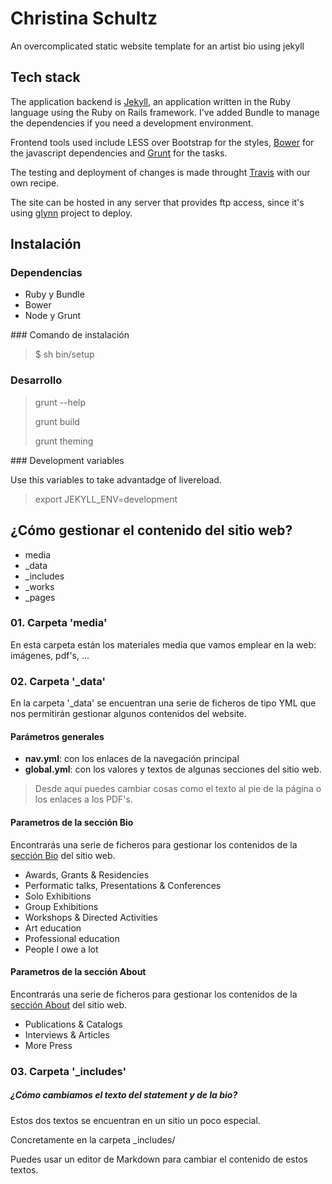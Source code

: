 # Christina Schultz

An overcomplicated static website template for an artist bio using jekyll

<!-- [![Build Status](https://travis-ci.org/project/repository-name.png)](https://travis-ci.org/project/repository-name) -->

## Tech stack

The application backend is [Jekyll](http://jekyllrb.com/), an application written in the Ruby language using the Ruby on Rails framework. I've added Bundle to manage the dependencies if you need a development environment.

Frontend tools used include LESS over Bootstrap for the styles, [Bower](http://bower.io/) for the javascript dependencies and [Grunt](http://gruntjs.com/) for the tasks.

The testing and deployment of changes is made throught [Travis](http://travis-ci.org/) with our own recipe. 

The site can be hosted in any server that provides ftp access, since it's using [glynn](https://rubygems.org/gems/glynn/versions/1.2.3) project to deploy.

## Instalación

### Dependencias

- Ruby y Bundle
- Bower
- Node y Grunt

### Comando de instalación

> $ sh bin/setup

### Desarrollo

> grunt --help
> 
> grunt build
> 
> grunt theming


### Development variables

Use this variables to take advantadge of livereload.

> export JEKYLL_ENV=development

## ¿Cómo gestionar el contenido del sitio web?

- media
- _data
- _includes
- _works
- _pages

### 01. Carpeta 'media'

En esta carpeta están los materiales media que vamos emplear en la web: imágenes, pdf's, …


### 02. Carpeta '_data'

En la carpeta '_data' se encuentran una serie de ficheros de tipo YML que nos permitirán gestionar algunos contenidos del website.

#### Parámetros generales

- **nav.yml**: con los enlaces de la navegación principal
- **global.yml**: con los valores y textos de algunas secciones del sitio web.

> Desde aquí puedes cambiar cosas como el texto al pie de la página o los enlaces a los PDF's.

#### Parametros de la sección Bio

Encontrarás una serie de ficheros para gestionar los contenidos de la [sección Bio](http://artist.bio/bio) del sitio web.

- Awards, Grants & Residencies
- Performatic talks, Presentations & Conferences
- Solo Exhibitions
- Group Exhibitions
- Workshops & Directed Activities
- Art education
- Professional education
- People I owe a lot 

#### Parametros de la sección About

Encontrarás una serie de ficheros para gestionar los contenidos de la [sección About](http://artist.bio/about) del sitio web.

- Publications & Catalogs
- Interviews & Articles
- More Press

### 03. Carpeta '_includes'  

##### ¿Cómo cambiamos el texto del statement y de la bio?

Estos dos textos se encuentran en un sitio un poco especial.

Concretamente en la carpeta _includes/

Puedes usar un editor de Markdown para cambiar el contenido de estos textos.




